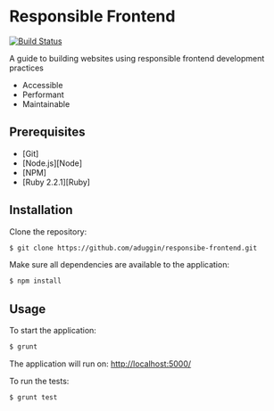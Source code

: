 # Responsible Frontend

[![Build Status](https://travis-ci.org/aduggin/responsibe-frontend.svg?branch=master)](https://travis-ci.org/aduggin/responsibe-frontend)

A guide to building websites using responsible frontend development practices

* Accessible
* Performant
* Maintainable


## Prerequisites
* [Git]
* [Node.js][Node]
* [NPM]
* [Ruby 2.2.1][Ruby]

## Installation

Clone the repository:

```sh
$ git clone https://github.com/aduggin/responsibe-frontend.git
```

Make sure all dependencies are available to the application:

```sh
$ npm install
```

## Usage

To start the application:

```sh
$ grunt
```

The application will run on:
[http://localhost:5000/](http://localhost:5000/)

To run the tests:

```sh
$ grunt test
```
